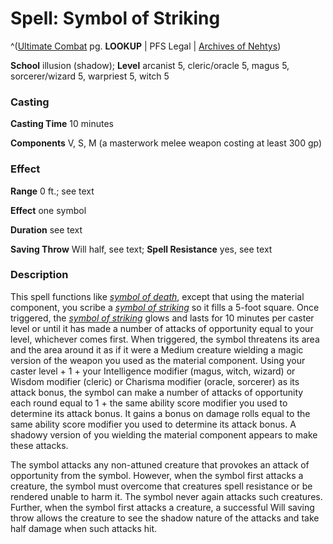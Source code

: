 # Spell: Symbol of Striking

^([Ultimate Combat][ss-symbol-of-striking] pg. **LOOKUP** | PFS Legal | [Archives of Nehtys][sn-symbol-of-striking])

**School** illusion (shadow); **Level** arcanist 5, cleric/oracle 5, magus 5, sorcerer/wizard 5, warpriest 5, witch 5

### Casting

**Casting Time** 10 minutes  

**Components** V, S, M (a masterwork melee weapon costing at least 300 gp)

### Effect

**Range** 0 ft.; see text  

**Effect** one symbol  

**Duration** see text  

**Saving Throw** Will half, see text; **Spell Resistance** yes, see text

### Description

This spell functions like _[symbol of death]_, except that using the material component, you scribe a _[symbol of striking]_ so it fills a 5-foot square. Once triggered, the _[symbol of striking]_ glows and lasts for 10 minutes per caster level or until it has made a number of attacks of opportunity equal to your level, whichever comes first. When triggered, the symbol threatens its area and the area around it as if it were a Medium creature wielding a magic version of the weapon you used as the material component. Using your caster level + 1 + your Intelligence modifier (magus, witch, wizard) or Wisdom modifier (cleric) or Charisma modifier (oracle, sorcerer) as its attack bonus, the symbol can make a number of attacks of opportunity each round equal to 1 + the same ability score modifier you used to determine its attack bonus. It gains a bonus on damage rolls equal to the same ability score modifier you used to determine its attack bonus. A shadowy version of you wielding the material component appears to make these attacks.   

The symbol attacks any non-attuned creature that provokes an attack of opportunity from the symbol. However, when the symbol first attacks a creature, the symbol must overcome that creatures spell resistance or be rendered unable to harm it. The symbol never again attacks such creatures. Further, when the symbol first attacks a creature, a successful Will saving throw allows the creature to see the shadow nature of the attacks and take half damage when such attacks hit.

[ss-symbol-of-striking]: http://paizo.com/pathfinderRPG/v57
[sn-symbol-of-striking]: http://www.archivesofnethys.com/SpellDisplay.aspx?ItemName=Symbol%20of%20Striking
[symbol of death]: http://www.archivesofnethys.com/SpellDisplay.aspx?ItemName=symbol%20of%20death
[symbol of striking]: http://www.archivesofnethys.com/SpellDisplay.aspx?ItemName=symbol%20of%20striking